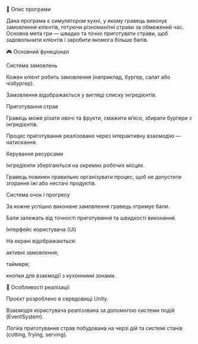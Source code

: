 🍔 Опис програми

Дана програма є симулятором кухні, у якому гравець виконує замовлення клієнтів, готуючи різноманітні страви за обмежений час. Основна мета гри — швидко та точно приготувати страви, щоб задовольнити клієнтів і заробити якомога більше балів.

🎮 Основний функціонал

Система замовлень

Кожен клієнт робить замовлення (наприклад, бургер, салат або чізбургер).

Замовлення відображається у вигляді списку інгредієнтів.

Приготування страв

Гравець може різати овочі та фрукти, смажити м’ясо, збирати бургери з інгредієнтів.

Процес приготування реалізовано через інтерактивну взаємодію — натискання.

Керування ресурсами

Інгредієнти зберігаються на окремих робочих місцях.

Гравець повинен правильно організувати процес, щоб не допустити згорання їжі або нестачі продуктів.

Система очок і прогресу

За кожне успішно виконане замовлення гравець отримує бали.

Бали залежать від точності приготування та швидкості виконання.

Інтерфейс користувача (UI)

На екрані відображаються:

активні замовлення;

таймери;

кнопки для взаємодії з кухонними зонами.

🧩 Особливості реалізації

Проєкт розроблено в середовищі Unity.

Взаємодія користувача реалізована за допомогою системи подій (EventSystem).

Логіка приготування страв побудована на черзі дій та системі станів (cutting, frying, serving).
